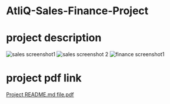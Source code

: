 # AtliQ-Sales-Finance-Project
# project description
![sales screenshot1](https://github.com/kr914/Excel_-Sales-and-Finance-Analytics-Project-of-AtliQ-Hardwares/assets/145558940/569959fd-cf82-42c3-be5c-e245432d1e74)
![sales screenshot 2](https://github.com/kr914/Excel_-Sales-and-Finance-Analytics-Project-of-AtliQ-Hardwares/assets/145558940/560a0fe4-e06f-4b69-bf7f-5b2976664fad)
![finance screenshot1](https://github.com/kr914/Excel_-Sales-and-Finance-Analytics-Project-of-AtliQ-Hardwares/assets/145558940/e81d4111-0ad6-4eab-9b14-32bb6d4ca4d4)
# project pdf link
[Project README.md  file.pdf](https://github.com/kr914/Excel_-Sales-and-Finance-Analytics-Project-of-AtliQ-Hardwares/files/12721968/Project.README.md.file.pdf)
